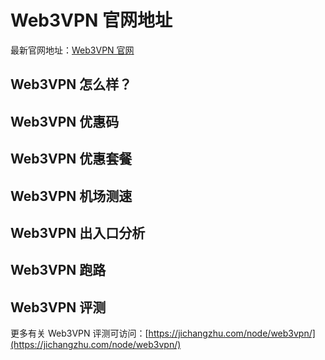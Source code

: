 # Web3VPN 官网地址
最新官网地址：[Web3VPN 官网](https://c.jichangzhu.com/goto/web3vpn/)

## Web3VPN 怎么样？

## Web3VPN 优惠码


## Web3VPN 优惠套餐


## Web3VPN 机场测速


## Web3VPN 出入口分析



## Web3VPN 跑路

## Web3VPN 评测
更多有关 Web3VPN 评测可访问：[https://jichangzhu.com/node/web3vpn/](https://jichangzhu.com/node/web3vpn/)
